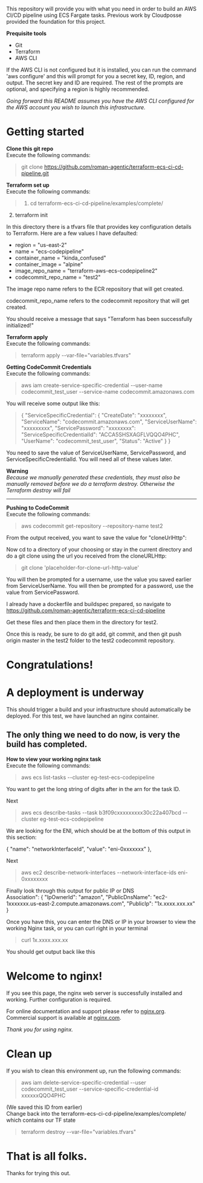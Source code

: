 This repository will provide you with what you need in order to build an AWS CI/CD pipeline using ECS Fargate tasks. Previous work by Cloudposse provided the foundation for this project.

**Prequisite tools**
  
* Git
* Terraform
* AWS CLI


If the AWS CLI is not configured but it is installed, you can run the command 'aws configure' and this will prompt for you a secret key, ID, region, and output. The secret key and ID are required. The rest of the prompts are optional, and specifying a region is highly recommended.

*Going forward this README assumes you have the AWS CLI configured for the AWS account you wish to launch this infrastructure.*

# Getting started

**Clone this git repo**  
Execute the following commands:

>git clone https://github.com/roman-agentic/terraform-ecs-ci-cd-pipeline.git

**Terraform set up**  
Execute the following commands:
>1. cd terraform-ecs-ci-cd-pipeline/examples/complete/  
2. terraform init

In this directory there is a tfvars file that provides key configuration details to Terraform. Here are a few values I have defaulted:  

* region = "us-east-2"
* name = "ecs-codepipeline"
* container_name = "kinda\_confused"
* container_image = "alpine"
* image\_repo\_name = "terraform-aws-ecs-codepipeline2"
* codecommit\_repo\_name = "test2"

The image repo name refers to the ECR repository that will get created.

codecommit\_repo\_name refers to the codecommit repository that will get created.

You should receive a message that says "Terraform has been successfully initialized!"

**Terraform apply**  
Execute the following commands:
>terraform apply --var-file="variables.tfvars"

**Getting CodeCommit Credentials**  
Execute the following commands:
> aws iam create-service-specific-credential --user-name codecommit\_test\_user --service-name codecommit.amazonaws.com

You will receive some output like this:  
> {
    "ServiceSpecificCredential": {
        "CreateDate": "xxxxxxxx",
        "ServiceName": "codecommit.amazonaws.com",
        "ServiceUserName": "xxxxxxxxx",
        "ServicePassword": "xxxxxxxx": "ServiceSpecificCredentialId": "ACCA5SHSXAGFLVQQO4PHC",
        "UserName": "codecommit\_test\_user",
        "Status": "Active"
    }
}

You need to save the value of ServiceUserName, ServicePassword, and ServiceSpecificCredentialId. You will need all of these values later. 

**Warning**  
*Because we manually generated these credentials, they must also be manually removed before we do a terraform destroy. Otherwise the Terraform destroy will fail*

----
**Pushing to CodeCommit**  
Execute the following commands:
> aws codecommit get-repository --repository-name test2

From the output received, you want to save the value for "cloneUrlHttp":

Now cd to a directory of your choosing or stay in the current directory and do a git clone using the url you received from the cloneURLHttp:
> git clone 'placeholder-for-clone-url-http-value'

You will then be prompted for a username, use the value you saved earlier from ServiceUserName. You will then be prompted for a password, use the value from ServicePassword.

I already have a dockerfile and buildspec prepared, so navigate to  https://github.com/roman-agentic/terraform-ecs-ci-cd-pipeline

Get these files and then place them in the directory for test2.

Once this is ready, be sure to do git add, git commit, and then git push origin master in the test2 folder to the test2 codecommit repository.

# Congratulations! 
# A deployment is underway
This should trigger a build and your infrastructure should automatically be deployed. For this test, we have launched an nginx container.

The only thing we need to do now, is very the build has completed.
-

**How to view your working nginx task**  
Execute the following commands:
>aws ecs list-tasks --cluster eg-test-ecs-codepipeline

You want to get the long string of digits after in the arn for the task ID. 

Next
> aws ecs describe-tasks --task b3f09cxxxxxxxxx30c22a407bcd --cluster eg-test-ecs-codepipeline

We are looking for the ENI, which should be at the bottom of this output in this section:

{
                            "name": "networkInterfaceId",
                            "value": "eni-0xxxxxxx"
                        },

Next

> aws ec2 describe-network-interfaces --network-interface-ids eni-0xxxxxxxx

Finally look through this output for public IP or DNS  
Association": {
                        "IpOwnerId": "amazon",
                        "PublicDnsName": "ec2-1xxxxxxx.us-east-2.compute.amazonaws.com",
                        "PublicIp": "1x.xxxx.xxx.xx"
                    }
> 

Once you have this, you can enter the DNS or IP in your browser to view the working Nginx task, or you can curl right in your terminal

> curl 1x.xxxx.xxx.xx

You should get output back like this


<h1>Welcome to nginx!</h1>
<p>If you see this page, the nginx web server is successfully installed and
working. Further configuration is required.</p>

<p>For online documentation and support please refer to
<a href="http://nginx.org/">nginx.org</a>.<br/>
Commercial support is available at
<a href="http://nginx.com/">nginx.com</a>.</p>

<p><em>Thank you for using nginx.</em></p>
</body>
</html>

# Clean up   
If you wish to clean this environment up, run the following commands:

> aws iam delete-service-specific-credential --user codecommit\_test\_user --service-specific-credential-id xxxxxxQQO4PHC

(We saved this ID from earlier)   
Change back into the terraform-ecs-ci-cd-pipeline/examples/complete/ which contains our TF state
> terraform destroy --var-file="variables.tfvars"


# That is all folks. 
Thanks for trying this out.
